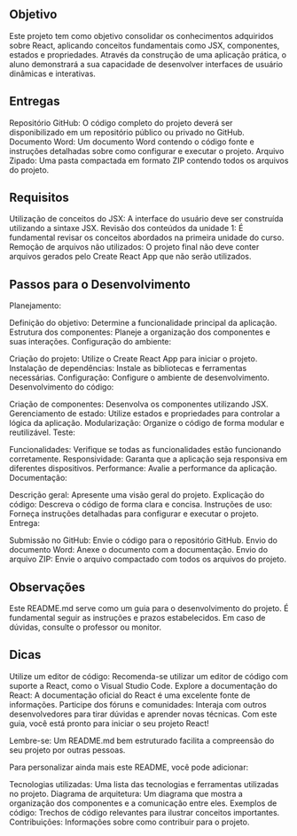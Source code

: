 ## Objetivo

Este projeto tem como objetivo consolidar os conhecimentos adquiridos sobre React, aplicando conceitos fundamentais como JSX, componentes, estados e propriedades. Através da construção de uma aplicação prática, o aluno demonstrará a sua capacidade de desenvolver interfaces de usuário dinâmicas e interativas.

## Entregas

Repositório GitHub: O código completo do projeto deverá ser disponibilizado em um repositório público ou privado no GitHub.
Documento Word: Um documento Word contendo o código fonte e instruções detalhadas sobre como configurar e executar o projeto.
Arquivo Zipado: Uma pasta compactada em formato ZIP contendo todos os arquivos do projeto.

## Requisitos

Utilização de conceitos do JSX: A interface do usuário deve ser construída utilizando a sintaxe JSX.
Revisão dos conteúdos da unidade 1: É fundamental revisar os conceitos abordados na primeira unidade do curso.
Remoção de arquivos não utilizados: O projeto final não deve conter arquivos gerados pelo Create React App que não serão utilizados.

## Passos para o Desenvolvimento

Planejamento:

Definição do objetivo: Determine a funcionalidade principal da aplicação.
Estrutura dos componentes: Planeje a organização dos componentes e suas interações.
Configuração do ambiente:

Criação do projeto: Utilize o Create React App para iniciar o projeto.
Instalação de dependências: Instale as bibliotecas e ferramentas necessárias.
Configuração: Configure o ambiente de desenvolvimento.
Desenvolvimento do código:

Criação de componentes: Desenvolva os componentes utilizando JSX.
Gerenciamento de estado: Utilize estados e propriedades para controlar a lógica da aplicação.
Modularização: Organize o código de forma modular e reutilizável.
Teste:

Funcionalidades: Verifique se todas as funcionalidades estão funcionando corretamente.
Responsividade: Garanta que a aplicação seja responsiva em diferentes dispositivos.
Performance: Avalie a performance da aplicação.
Documentação:

Descrição geral: Apresente uma visão geral do projeto.
Explicação do código: Descreva o código de forma clara e concisa.
Instruções de uso: Forneça instruções detalhadas para configurar e executar o projeto.
Entrega:

Submissão no GitHub: Envie o código para o repositório GitHub.
Envio do documento Word: Anexe o documento com a documentação.
Envio do arquivo ZIP: Envie o arquivo compactado com todos os arquivos do projeto.

## Observações

Este README.md serve como um guia para o desenvolvimento do projeto.
É fundamental seguir as instruções e prazos estabelecidos.
Em caso de dúvidas, consulte o professor ou monitor.

## Dicas

Utilize um editor de código: Recomenda-se utilizar um editor de código com suporte a React, como o Visual Studio Code.
Explore a documentação do React: A documentação oficial do React é uma excelente fonte de informações.
Participe dos fóruns e comunidades: Interaja com outros desenvolvedores para tirar dúvidas e aprender novas técnicas.
Com este guia, você está pronto para iniciar o seu projeto React!

Lembre-se: Um README.md bem estruturado facilita a compreensão do seu projeto por outras pessoas.

Para personalizar ainda mais este README, você pode adicionar:

Tecnologias utilizadas: Uma lista das tecnologias e ferramentas utilizadas no projeto.
Diagrama de arquitetura: Um diagrama que mostra a organização dos componentes e a comunicação entre eles.
Exemplos de código: Trechos de código relevantes para ilustrar conceitos importantes.
Contribuições: Informações sobre como contribuir para o projeto.
